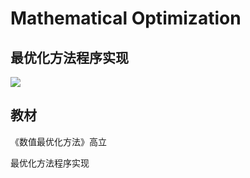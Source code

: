 # Mathematical Optimization

## 最优化方法程序实现

 



![](D:\学习\大二下\信号与系统\实验\03\ar.png)
    



## 教材

《数值最优化方法》高立 

最优化方法程序实现
